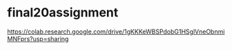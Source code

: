 # final20assignment
https://colab.research.google.com/drive/1gKKKeWBSPdobG1HSglVneObnmiMNFprs?usp=sharing

   
